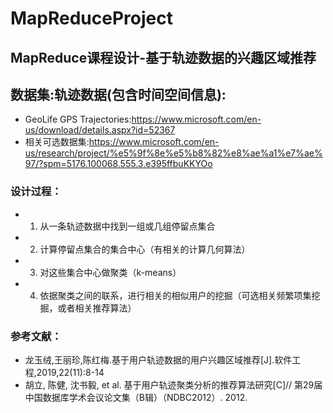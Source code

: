# MapReduceProject
MapReduce课程设计-基于轨迹数据的兴趣区域推荐 
--------------------------------------------------------

## 数据集:轨迹数据(包含时间空间信息):
* GeoLife GPS Trajectories:https://www.microsoft.com/en-us/download/details.aspx?id=52367
* 相关可选数据集:https://www.microsoft.com/en-us/research/project/%e5%9f%8e%e5%b8%82%e8%ae%a1%e7%ae%97/?spm=5176.100068.555.3.e395ffbuKKYOo

### 设计过程：
* 1. 从一条轨迹数据中找到一组或几组停留点集合
* 2. 计算停留点集合的集合中心（有相关的计算几何算法）
* 3. 对这些集合中心做聚类（k-means）
* 4. 依据聚类之间的联系，进行相关的相似用户的挖掘（可选相关频繁项集挖掘，或者相关推荐算法）
### 参考文献：
* 龙玉绒,王丽珍,陈红梅.基于用户轨迹数据的用户兴趣区域推荐[J].软件工程,2019,22(11):8-14
*	胡立, 陈健, 沈书毅, et al. 基于用户轨迹聚类分析的推荐算法研究[C]// 第29届中国数据库学术会议论文集（B辑）（NDBC2012）. 2012.
